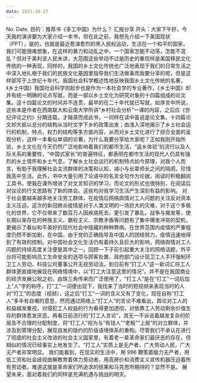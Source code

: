 ```yaml
---
date: 2021-10-27
---
```


No.
Date.
目的：推荐书《多工中国》为什么？
汇报分享
开头：大家下午好，今天我的演讲要为大家介绍一本书，但在此之前，我想先介绍一下美国现状（PPT），是的，也就是最近愈演愈烈的黑人民权运动，生活在一个和平的国家，我们可能很难想象，在这样的暴力和动乱之中，一个国家怎能不动荡，怎能不混乱？但对于美利坚人民未讲，大范围这些举动不过是历史的重现样是美国移民文化传统的一种表现，同样的，我国的乡土文化传统也广泛地表现于我们的日常生活之中深入地扎根于我们的民族文化基因里指导我们生活做事而我要分享的呢，但是这样部写于上世纪十年代，我国社会科学概述性地反映我国乡土文化传统的名著，《乡土中国》我国社会科学则起步也是作为一本社会学的专业著作，《乡土中国》却并有统一明确的论点写就，而是一部以乡土文化为研究对象的十四篇组成的论文集。这十四篇论文的时间并不连贯，最早的在二十年代就已写就，如序言中所说，这些本是作者在西南联大和云南大学所讲“乡村社会分析”一课的内容，之后应《世纪评论之约》分期连载，才辑录而成此书，一同样在读中虽说是论文集，十四篇论文却大抵以总分的结构从当时文字下乡的政策出发；由浅入深地揭示了乡土社会运行的机制，特点，权力的结构等多方面内容，从而对乡土文化进行了综合全面的呈观分析，这样一本看似单调的论著，为什么我要分享给大家呢？正如我刚开始所说，乡土文化在今天仍然广泛地影响着我们的都市生活，“返乡体验”的流行以及人际关系的重要性，“中国式家长”的普遍特征，都表明在都市生活的现代人仍具有强烈的乡土情怀和乡土气息，了解乡土社会运行的机制特点如今原理，对我个人而言，有助于我理解社会主流群体的决策和认知，减小与长辈师长之间的隔阂，珍惜我高中生活。此外，书中大量引用了论语中的名言全句作为论据，阅读时积极翻阅工具书，使我在课外增进了对文言知识的学习，而论文的形式也很特别，在阅读后对议论的行文思路有了新的体会。这些均对我学习生活产生深刻有益的影响。
对于社会要越来越多地关注劳工群体，在疫情后网络舆情对工人问题的关注反对资本主义压迫。这次的新冠肺炎疫情是对于人类文明的一场巨大的灾难，对于这个多极化的世界，它不仅带来了数百万人因疾病死去，更引发了暴乱，战争与揭发等，使长期以来存在的种族主义、霸权主义、宗教矛盾等问题有了集中爆发冲突的契机，更揭示了看似和平美好的现代社会中隐藏的种种弊病。在世界范围内疫情的严重程度仍然不断加剧，在中国，由于党的正确指导及中国人的团结努力，疫情迅速地得到了有效的控制。对中国社会文化生活仍有着持久且巨大的影响，网络舆情对工人问题的持续高度关注便是其中之一。回顾一下子前引起重大关注的网络话题，外平台将可能影响员工生命安全的选项与顾客处置，政府部门设计现卫工人手环强制环卫工人劳动，科技公司董事公开无视劳动法。到日前有“打工人”这一新词汇将工人群体更直接地展现在网络情境中，以“打工大注意这里的情况”。并不是在我国商业的经济发展公祝之初，由珠三角传来而广泛使用了，“打工人”是在“打工”一词后加上“人”字的称呼。打“工”一词便出现下，我找来了当时的短视频来表现当时的人对“打工”的态度（视频），这之后“打工”一词的含义又有了变化，现在自称“打工人”多半有自嘲的意思，然而通过网络上“打工人”的言论不难看出，舆论对工人的权益越发重视，对侵犯工人权益的行为看得更加透彻，对依靠工人劳动剩余价值生存的群体愈发厌恶。再看日前流行的“打工人言论”，其无一不诉说着越发复杂的阶层及不合理的分配制度，将“打工人”视为与“有钱人”“老板”“上层”的对立群体，并涉及到管理分配，展现自发的隐约的阶级语境体系的重构。尽管我们不承认在进行了彻底的社会主义改进的社会主义国家里，有着老一辈革命家们最厌恶的存在，但相似的情况已经事实上地发生了。“打工人”实质上是无产者，广大劳动人民，广大无产者非常明显。
我们能看到，在现实的生活中，用 996 鞭策着脑力无产者，用低工资和社会歧视曲解教育着体力劳动者，用高房价和消费主义宣传机器压迫着所有劳动者。难道这就是革命家们所追求的结果和马克思所期待的？显然不是。
展望未来，面对着我们的同样是充满机遇与挑战的明天。
